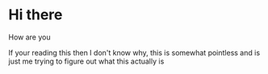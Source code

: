 # Hi there
How are you

If your reading this then I don't know why, this is somewhat pointless and is just me trying to figure out what this actually is
